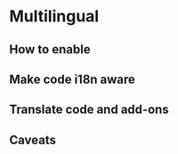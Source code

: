 # Multilingual

## How to enable

## Make code i18n aware

## Translate code and add-ons

## Caveats
